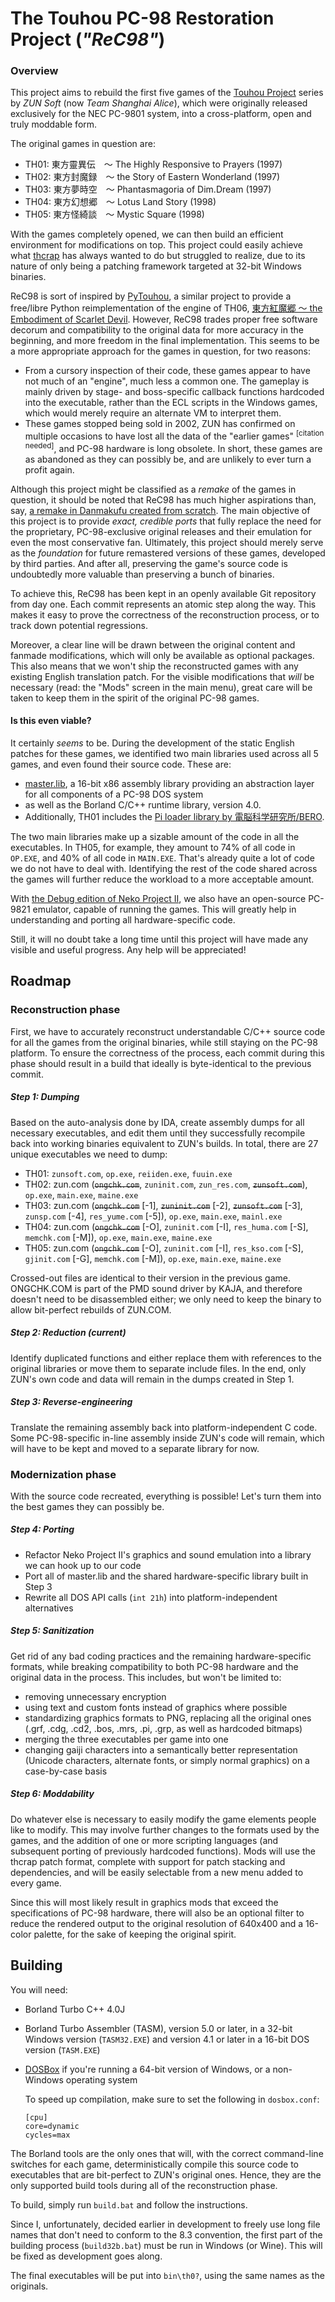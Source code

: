 # The Touhou PC-98 Restoration Project (*"ReC98"*)

### Overview

This project aims to rebuild the first five games of the [Touhou Project](http://en.wikipedia.org/wiki/Touhou_Project) series by *ZUN Soft* (now *Team Shanghai Alice*), which were originally released exclusively for the NEC PC-9801 system, into a cross-platform, open and truly moddable form.

The original games in question are:

* TH01: 東方靈異伝　～ The Highly Responsive to Prayers (1997)
* TH02: 東方封魔録　～ the Story of Eastern Wonderland (1997)
* TH03: 東方夢時空　～ Phantasmagoria of Dim.Dream (1997)
* TH04: 東方幻想郷　～ Lotus Land Story (1998)
* TH05: 東方怪綺談　～ Mystic Square (1998)

With the games completely opened, we can then build an efficient environment for modifications on top. This project could easily achieve what [thcrap](http://thcrap.nmlgc.net) has always wanted to do but struggled to realize, due to its nature of only being a patching framework targeted at 32-bit Windows binaries.

ReC98 is sort of inspired by [PyTouhou](http://pytouhou.linkmauve.fr/), a similar project to provide a free/libre Python reimplementation of the engine of TH06, [東方紅魔郷 ～ the Embodiment of Scarlet Devil](http://en.wikipedia.org/wiki/The_Embodiment_of_Scarlet_Devil). However, ReC98 trades proper free software decorum and compatibility to the original data for more accuracy in the beginning, and more freedom in the final implementation. This seems to be a more appropriate approach for the games in question, for two reasons:

* From a cursory inspection of their code, these games appear to have not much of an "engine", much less a common one. The gameplay is mainly driven by stage- and boss-specific callback functions hardcoded into the executable, rather than the ECL scripts in the Windows games, which would merely require an alternate VM to interpret them.
* These games stopped being sold in 2002, ZUN has confirmed on multiple occasions to have lost all the data of the "earlier games" <sup>[citation needed]</sup>, and PC-98 hardware is long obsolete. In short, these games are as abandoned as they can possibly be, and are unlikely to ever turn a profit again.

Although this project might be classified as a *remake* of the games in question, it should be noted that ReC98 has much higher aspirations than, say, [a remake in Danmakufu created from scratch](https://www.youtube.com/watch?v=-W5YIY4UWsY). The main objective of this project is to provide *exact, credible ports* that fully replace the need for the proprietary, PC-98-exclusive original releases and their emulation for even the most conservative fan. Ultimately, this project should merely serve as the *foundation* for future remastered versions of these games, developed by third parties. And after all, preserving the game's source code is undoubtedly more valuable than preserving a bunch of binaries.

To achieve this, ReC98 has been kept in an openly available Git repository from day one. Each commit represents an atomic step along the way. This makes it easy to prove the correctness of the reconstruction process, or to track down potential regressions.

Moreover, a clear line will be drawn between the original content and fanmade modifications, which will only be available as optional packages. This also means that we won't ship the reconstructed games with any existing English translation patch. For the visible modifications that *will* be necessary (read: the "Mods" screen in the main menu), great care will be taken to keep them in the spirit of the original PC-98 games.

#### Is this even viable?
It certainly *seems* to be. During the development of the static English patches for these games, we identified two main libraries used across all 5 games, and even found their source code. These are:

* [master.lib](http://www.koizuka.jp/~koizuka/master.lib/), a 16-bit x86 assembly library providing an abstraction layer for all components of a PC-98 DOS system
* as well as the Borland C/C++ runtime library, version 4.0.
* Additionally, TH01 includes the [Pi loader library by 電脳科学研究所/BERO](http://www.vector.co.jp/soft/dos/prog/se037608.html).

The two main libraries make up a sizable amount of the code in all the executables. In TH05, for example, they amount to 74% of all code in `OP.EXE`, and 40% of all code in `MAIN.EXE`. That's already quite a lot of code we do not have to deal with. Identifying the rest of the code shared across the games will further reduce the workload to a more acceptable amount.

With [the Debug edition of Neko Project II](https://github.com/nmlgc/np2debug), we also have an open-source PC-9821 emulator, capable of running the games. This will greatly help in understanding and porting all hardware-specific code.

Still, it will no doubt take a long time until this project will have made any visible and useful progress. Any help will be appreciated!

## Roadmap

### Reconstruction phase
First, we have to accurately reconstruct understandable C/C++ source code for all the games from the original binaries, while still staying on the PC-98 platform. To ensure the correctness of the process, each commit during this phase should result in a build that ideally is byte-identical to the previous commit.

##### Step 1: Dumping
Based on the auto-analysis done by IDA, create assembly dumps for all necessary executables, and edit them until they successfully recompile back into working binaries equivalent to ZUN's builds. In total, there are 27 unique executables we need to dump:

* TH01: `zunsoft.com`, `op.exe`, `reiiden.exe`, `fuuin.exe`
* TH02: zun.com (<s>`ongchk.com`</s>, `zuninit.com`, `zun_res.com`, <s>`zunsoft.com`</s>), `op.exe`, `main.exe`, `maine.exe`
* TH03: zun.com (<s>`ongchk.com`</s> [-1], <s>`zuninit.com`</s> [-2], <s>`zunsoft.com`</s> [-3], `zunsp.com` [-4], `res_yume.com` [-5]), `op.exe`, `main.exe`, `mainl.exe`
* TH04: zun.com (<s>`ongchk.com`</s> [-O], `zuninit.com` [-I], `res_huma.com` [-S], `memchk.com` [-M]), `op.exe`, `main.exe`, `maine.exe`
* TH05: zun.com (<s>`ongchk.com`</s> [-O], `zuninit.com` [-I], `res_kso.com` [-S], `gjinit.com` [-G], `memchk.com` [-M]), `op.exe`, `main.exe`, `maine.exe`

Crossed-out files are identical to their version in the previous game. ONGCHK.COM is part of the PMD sound driver by KAJA, and therefore doesn't need to be disassembled either; we only need to keep the binary to allow bit-perfect rebuilds of ZUN.COM.

##### Step 2: Reduction (current)
Identify duplicated functions and either replace them with references to the original libraries or move them to separate include files. In the end, only ZUN's own code and data will remain in the dumps created in Step 1.

##### Step 3: Reverse-engineering
Translate the remaining assembly back into platform-independent C code. Some PC-98-specific in-line assembly inside ZUN's code will remain, which will have to be kept and moved to a separate library for now.

### Modernization phase
With the source code recreated, everything is possible! Let's turn them into the best games they can possibly be.

##### Step 4: Porting
* Refactor Neko Project II's graphics and sound emulation into a library we can hook up to our code
* Port all of master.lib and the shared hardware-specific library built in Step 3
* Rewrite all DOS API calls (`int 21h`) into platform-independent alternatives

##### Step 5: Sanitization
Get rid of any bad coding practices and the remaining hardware-specific formats, while breaking compatibility to both PC-98 hardware and the original data in the process. This includes, but won't be limited to:
* removing unnecessary encryption
* using text and custom fonts instead of graphics where possible
* standardizing graphics formats to PNG, replacing all the original ones (.grf, .cdg, .cd2, .bos, .mrs, .pi, .grp, as well as hardcoded bitmaps)
* merging the three executables per game into one
* changing gaiji characters into a semantically better representation (Unicode characters, alternate fonts, or simply normal graphics) on a case-by-case basis

##### Step 6: Moddability
Do whatever else is necessary to easily modify the game elements people like to modify. This may involve further changes to the formats used by the games, and the addition of one or more scripting languages (and subsequent porting of previously hardcoded functions). Mods will use the thcrap patch format, complete with support for patch stacking and dependencies, and will be easily selectable from a new menu added to every game.

Since this will most likely result in graphics mods that exceed the specifications of PC-98 hardware, there will also be an optional filter to reduce the rendered output to the original resolution of 640x400 and a 16-color palette, for the sake of keeping the original spirit.

## Building
You will need:

* Borland Turbo C++ 4.0J
* Borland Turbo Assembler (TASM), version 5.0 or later, in a 32-bit Windows version (`TASM32.EXE`) and version 4.1 or later in a 16-bit DOS version (`TASM.EXE`)
* [DOSBox](http://dosbox.com) if you're running a 64-bit version of Windows, or a non-Windows operating system

  To speed up compilation, make sure to set the following in `dosbox.conf`:
  ```
  [cpu]
  core=dynamic
  cycles=max
  ```

The Borland tools are the only ones that will, with the correct command-line switches for each game, deterministically compile this source code to executables that are bit-perfect to ZUN's original ones. Hence, they are the only supported build tools during all of the reconstruction phase.

To build, simply run `build.bat` and follow the instructions.

Since I, unfortunately, decided earlier in development to freely use long file names that don't need to conform to the 8.3 convention, the first part of the building process (`build32b.bat`) must be run in Windows (or Wine). This will be fixed as development goes along.

The final executables will be put into `bin\th0?`, using the same names as the originals.
